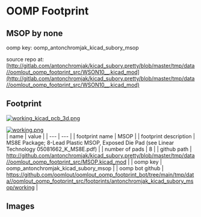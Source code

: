 # OOMP Footprint  
## MSOP  by none  
  
oomp key: oomp_antonchromjak_kicad_subory_msop  
  
source repo at: [http://gitlab.com/antonchromjak/kicad_subory.pretty/blob/master/tmp/data//oomlout_oomp_footprint_src/WSON10__.kicad_mod](http://gitlab.com/antonchromjak/kicad_subory.pretty/blob/master/tmp/data//oomlout_oomp_footprint_src/WSON10__.kicad_mod)  
## Footprint  
  
[![working_kicad_pcb_3d.png](working_kicad_pcb_3d_600.png)](working_kicad_pcb_3d.png)  
  
[![working.png](working_600.png)](working.png)  
| name | value | 
| --- | --- | 
| footprint name | MSOP | 
| footprint description | MS8E Package; 8-Lead Plastic MSOP, Exposed Die Pad (see Linear Technology 05081662_K_MS8E.pdf) | 
| number of pads | 8 | 
| github path | http://github.com/antonchromjak/kicad_subory.pretty/blob/master/tmp/data//oomlout_oomp_footprint_src/MSOP.kicad_mod | 
| oomp key | oomp_antonchromjak_kicad_subory_msop | 
| oomp bot github | https://github.com/oomlout/oomlout_oomp_footprint_bot/tree/main/tmp/data//oomlout_oomp_footprint_src/footprints/antonchromjak_kicad_subory_msop/working | 
## Images  
